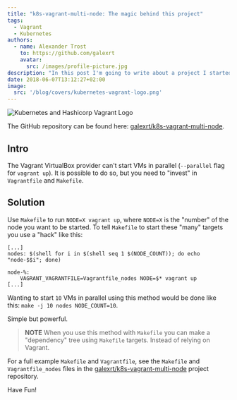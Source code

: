 ```yaml
---
title: "k8s-vagrant-multi-node: The magic behind this project"
tags:
  - Vagrant
  - Kubernetes
authors:
  - name: Alexander Trost
    to: https://github.com/galexrt
    avatar:
      src: /images/profile-picture.jpg
description: "In this post I'm going to write about a project I started to speed up multi-node Kubernetes dev environments. I'm going to especially explain how to simple it can be to start VirtualBox VMs in parallel."
date: 2018-06-07T13:12:27+02:00
image:
  src: '/blog/covers/kubernetes-vagrant-logo.png'
---
```


![Kubernetes and Hashicorp Vagrant Logo](/blog/covers/kubernetes-vagrant-logo.png)

The GitHub repository can be found here: [galexrt/k8s-vagrant-multi-node](https://github.com/galexrt/k8s-vagrant-multi-node).

## Intro

The Vagrant VirtualBox provider can't start VMs in parallel (`--parallel` flag for `vagrant up`).
It is possible to do so, but you need to "invest" in `Vagrantfile` and `Makefile`.

## Solution

Use `Makefile` to run `NODE=X vagrant up`, where `NODE=X` is the "number" of the node you want to be started.
To tell `Makefile` to start these "many" targets you use a "hack" like this:
```console
[...]
nodes: $(shell for i in $(shell seq 1 $(NODE_COUNT)); do echo "node-$$i"; done)

node-%:
	VAGRANT_VAGRANTFILE=Vagrantfile_nodes NODE=$* vagrant up
[...]
```
Wanting to start `10` VMs in parallel using this method would be done like this: `make -j 10 nodes NODE_COUNT=10`.

Simple but powerful.
> **NOTE** When you use this method with `Makefile` you can make a "dependency" tree using `Makefile` targets.
> Instead of relying on Vagrant.

For a full example `Makefile` and `Vagrantfile`, see the `Makefile` and `Vagrantfile_nodes` files in the [galexrt/k8s-vagrant-multi-node](https://github.com/galexrt/k8s-vagrant-multi-node) project repository.

Have Fun!
